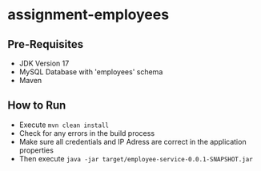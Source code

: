 # assignment-employees

## Pre-Requisites
- JDK Version 17
- MySQL Database with 'employees' schema
- Maven

## How to Run
- Execute `mvn clean install`
- Check for any errors in the build process
- Make sure all credentials and IP Adress are correct in the application properties
- Then execute `java -jar target/employee-service-0.0.1-SNAPSHOT.jar`